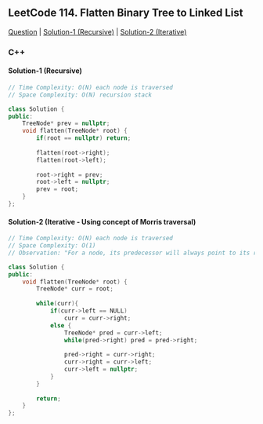 ## LeetCode 114. Flatten Binary Tree to Linked List

[Question](https://leetcode.com/problems/flatten-binary-tree-to-linked-list/)
| [Solution-1 (Recursive)](https://leetcode.com/submissions/detail/587134672/)
| [Solution-2 (Iterative)](https://leetcode.com/submissions/detail/587140832/)

### C++

#### Solution-1 (Recursive)
```c++
// Time Complexity: O(N) each node is traversed
// Space Complexity: O(N) recursion stack

class Solution {
public:
    TreeNode* prev = nullptr;
    void flatten(TreeNode* root) {
        if(root == nullptr) return;
        
        flatten(root->right);
        flatten(root->left);
        
        root->right = prev;
        root->left = nullptr;
        prev = root;
    }
};
```

#### Solution-2 (Iterative - Using concept of Morris traversal)
```c++
// Time Complexity: O(N) each node is traversed
// Space Complexity: O(1)
// Observation: "For a node, its predecessor will always point to its right child."

class Solution {
public:
    void flatten(TreeNode* root) {
        TreeNode* curr = root;
        
        while(curr){
            if(curr->left == NULL)
                curr = curr->right;
            else {
                TreeNode* pred = curr->left;
                while(pred->right) pred = pred->right;
                
                pred->right = curr->right;
                curr->right = curr->left;
                curr->left = nullptr;
            }
        }
        
        return;
    }
};
```